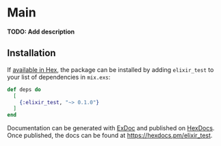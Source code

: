 # Main

**TODO: Add description**

## Installation

If [available in Hex](https://hex.pm/docs/publish), the package can be installed
by adding `elixir_test` to your list of dependencies in `mix.exs`:

```elixir
def deps do
  [
    {:elixir_test, "~> 0.1.0"}
  ]
end
```

Documentation can be generated with [ExDoc](https://github.com/elixir-lang/ex_doc)
and published on [HexDocs](https://hexdocs.pm). Once published, the docs can
be found at <https://hexdocs.pm/elixir_test>.
